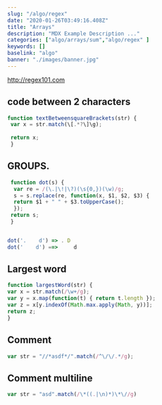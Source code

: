 ```yaml
---
slug: "/algo/regex"
date: "2020-01-26T03:49:16.408Z"
title: "Arrays"
description: "MDX Example Description ..."
categories: ["algo/arrays/sum","algo/regex" ]
keywords: []
baselink: "algo"
banner: "./images/banner.jpg"
---
```


http://regex101.com

## code between 2 characters

```javascript
function textBetweensquareBrackets(str) {
 var x = str.match(\[.*?\]\g);
 
 return x;
 }
```


## GROUPS. 

```javascript
 function dot(s) {
  var re = /(\.|\!|\?)(\s{0,})(\w)/g;
  s = s.replace(re, function(x, $1, $2, $3) {
  return $1 + " " + $3.toUpperCase();
  });
 return s;
 }


dot('.    d') => . D
dot('    d') ==>     d

 ```


 ## Largest word

 ```javascript
function largestWord(str) {
 var x = str.match(/\w+/g);
 var y = x.map(function(t) { return t.length });
 var z = x[y.indexOf(Math.max.apply(Math, y))];
 return z;
 }
```


## Comment
 ```javascript
var str = "//*asdf*/".match(/^\/\/.*/g);
```

## Comment multiline
 ```javascript
var str = "asd".match(/\*((.|\n)*)\*\//g)
```